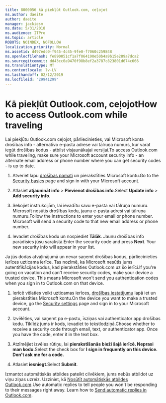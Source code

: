 ```yaml
---
title: 8000056 kā piekļūt Outlook.com, ceļojot
ms.author: daeite
author: daeite
manager: jackiesm
ms.date: 5/31/2018
ms.audience: ITPro
ms.topic: article
ROBOTS: NOINDEX, NOFOLLOW
localization_priority: Normal
ms.assetid: d497edc0-f945-4c45-9fe0-f7060c259848
ms.openlocfilehash: fe890051cf1a7f064190e50b4a9b15e289a7dca2
ms.sourcegitcommit: dd43cc0a9470f98b8ef2a3787c823801d674c666
ms.translationtype: MT
ms.contentlocale: lv-LV
ms.lasthandoff: 02/12/2019
ms.locfileid: "29941299"
---
```

# <a name="how-to-access-outlookcom-while-traveling"></a><span data-ttu-id="8bd67-102">Kā piekļūt Outlook.com, ceļojot</span><span class="sxs-lookup"><span data-stu-id="8bd67-102">How to access Outlook.com while traveling</span></span>

<span data-ttu-id="8bd67-103">Lai piekļūtu Outlook.com ceļojot, pārliecinieties, vai Microsoft konta drošības info - alternatīvo e-pasta adrese vai tālruņa numurs, kur varat iegūt drošības kodus - atbilst visjaunākajai versijai.</span><span class="sxs-lookup"><span data-stu-id="8bd67-103">To access Outlook.com while traveling, make sure your Microsoft account security info - an alternate email address or phone number where you can get security codes - is up to date.</span></span>
  
1. <span data-ttu-id="8bd67-104">Atveriet lapu [drošības pamati](https://go.microsoft.com/fwlink/p/?linkid=842325) un pierakstīties Microsoft kontu.</span><span class="sxs-lookup"><span data-stu-id="8bd67-104">Go to the [Security basics](https://go.microsoft.com/fwlink/p/?linkid=842325) page and sign in with your Microsoft account.</span></span> 
    
2. <span data-ttu-id="8bd67-105">Atlasiet **atjaunināt info** \> **Pievienot drošības info**.</span><span class="sxs-lookup"><span data-stu-id="8bd67-105">Select **Update info** \> **Add security info**.</span></span> 
    
3. <span data-ttu-id="8bd67-p101">Sekojiet instrukcijām, lai ievadītu savu e-pasta vai tālruņa numuru. Microsoft nosūtīs drošības kodu, jaunu e-pasta adresi vai tālruņa numuru.</span><span class="sxs-lookup"><span data-stu-id="8bd67-p101">Follow the instructions to enter your email or phone number. Microsoft will send a security code to that new email address or phone number.</span></span>
    
4. <span data-ttu-id="8bd67-p102">Ievadiet drošības kodu un nospiediet **Tālāk**. Jaunu drošības info parādīsies jūsu sarakstā.</span><span class="sxs-lookup"><span data-stu-id="8bd67-p102">Enter the security code and press **Next**. Your new security info will appear in your list.</span></span> 
    
<span data-ttu-id="8bd67-p103">Ja jūs dodas atvaļinājumā un nevar saņemt drošības kodus, pārliecinieties ierīces uzticama ierīce. Tas nozīmē, ka Microsoft nesūtīs jums autentifikācijas kodus, kad pierakstāties Outlook.com uz šo ierīci.</span><span class="sxs-lookup"><span data-stu-id="8bd67-p103">If you're going on vacation and can't receive security codes, make your device a trusted device. This means Microsoft won't send you authentication codes when you sign in to Outlook.com on that device.</span></span>
  
1. <span data-ttu-id="8bd67-112">Ierīcē vēlaties veikt uzticamas ierīces, [drošības iestatījumu](https://go.microsoft.com/fwlink/p/?linkid=2002000&amp;clcid=0x409) lapā iet un pierakstīties Microsoft kontu.</span><span class="sxs-lookup"><span data-stu-id="8bd67-112">On the device you want to make a trusted device, go the [Security settings](https://go.microsoft.com/fwlink/p/?linkid=2002000&amp;clcid=0x409) page and sign in to your Microsoft account.</span></span> 
    
2. <span data-ttu-id="8bd67-p104">Izvēlēties, vai saņemt pa e-pastu, īsziņas vai authenticator app drošības kodu. Tiklīdz jums ir kods, ievadiet to tekstlodziņā.</span><span class="sxs-lookup"><span data-stu-id="8bd67-p104">Choose whether to receive a security code through email, text, or authenticator app. Once you have the code, enter it in the text box.</span></span>
    
3. <span data-ttu-id="8bd67-115">Atzīmējiet izvēles rūtiņu, lai **pierakstīšanās bieži šajā ierīcē. Neprasi man kodu.**</span><span class="sxs-lookup"><span data-stu-id="8bd67-115">Select the check box for **I sign in frequently on this device. Don't ask me for a code.**</span></span>
    
4. <span data-ttu-id="8bd67-116">Atlasiet **iesniegt**.</span><span class="sxs-lookup"><span data-stu-id="8bd67-116">Select **Submit**.</span></span> 
    
<span data-ttu-id="8bd67-p105">Izmantot automātiskās atbildes pateikt cilvēkiem, jums nebūs atbildot uz viņu ziņas uzreiz. Uzziniet, kā [Nosūtīt automātiskās atbildes Outlook.com](https://go.microsoft.com/fwlink/p/?linkid=2002100&amp;clcid=0x409).</span><span class="sxs-lookup"><span data-stu-id="8bd67-p105">Use automatic replies to tell people you won't be responding to their messages right away. Learn how to [Send automatic replies in Outlook.com](https://go.microsoft.com/fwlink/p/?linkid=2002100&amp;clcid=0x409).</span></span>
  

